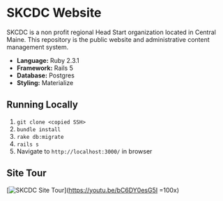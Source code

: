 # SKCDC Website

SKCDC is a non profit regional Head Start organization located in Central Maine. This repository is the public website and administrative content management system.

  - **Language:** Ruby 2.3.1
  - **Framework:** Rails 5
  - **Database:** Postgres
  - **Styling:** Materialize

## Running Locally
  1. ```git clone <copied SSH>```
  2. ```bundle install```
  3. ```rake db:migrate```
  4. ```rails s```
  5. Navigate to ```http://localhost:3000/``` in browser

## Site Tour
[![SKCDC Site Tour](https://ih0.redbubble.net/image.25011287.7046/flat,800x800,070,f.u2.jpg)](https://youtu.be/bC6DY0esG5I =100x)
